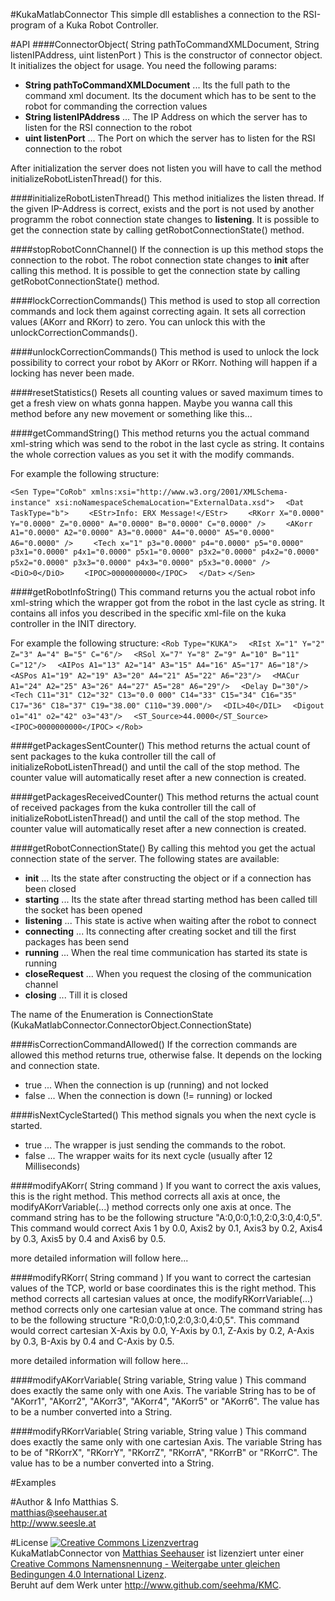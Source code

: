 #KukaMatlabConnector
This simple dll establishes a connection to the RSI-program of a Kuka Robot Controller.

#API
####ConnectorObject( String pathToCommandXMLDocument, String listenIPAddress, uint listenPort )
This is the constructor of connector object. It initializes the object for usage.
You need the following params:
* __String pathToCommandXMLDocument__ ... Its the full path to the command xml document. Its the document which has to be sent to the robot for commanding the correction values
* __String listenIPAddress__ ... The IP Address on which the server has to listen for the RSI connection to the robot
* __uint listenPort__ ... The Port on which the server has to listen for the RSI connection to the robot

After initialization the server does not listen you will have to call the method initializeRobotListenThread() for this.

####initializeRobotListenThread()
This method initializes the listen thread. If the given IP-Address is correct, exists and the port is not used by another programm the robot connection state changes to __listening__.
It is possible to get the connection state by calling getRobotConnectionState() method.

####stopRobotConnChannel()
If the connection is up this method stops the connection to the robot. The robot connection state changes to __init__ after calling this method. 
It is possible to get the connection state by calling getRobotConnectionState() method.

####lockCorrectionCommands()
This method is used to stop all correction commands and lock them against correcting again. It sets all correction values (AKorr and RKorr) to zero.
You can unlock this with the unlockCorrectionCommands().

####unlockCorrectionCommands()
This method is used to unlock the lock possibility to correct your robot by AKorr or RKorr. 
Nothing will happen if a locking has never been made.

####resetStatistics()
Resets all counting values or saved maximum times to get a fresh view on whats gonna happen.
Maybe you wanna call this method before any new movement or something like this...

####getCommandString()
This method returns you the actual command xml-string which was send to the robot in the last cycle as string.
It contains the whole correction values as you set it with the modify commands.

For example the following structure:

`<Sen Type="CoRob" xmlns:xsi="http://www.w3.org/2001/XMLSchema-instance" xsi:noNamespaceSchemaLocation="ExternalData.xsd">`
`  <Dat TaskType="b">`
`    <EStr>Info: ERX Message!</EStr>`
`    <RKorr X="0.0000" Y="0.0000" Z="0.0000" A="0.0000" B="0.0000" C="0.0000" />`
`    <AKorr A1="0.0000" A2="0.0000" A3="0.0000" A4="0.0000" A5="0.0000" A6="0.0000" />`
`    <Tech x="1" p3="0.0000" p4="0.0000" p5="0.0000" p3x1="0.0000" p4x1="0.0000" p5x1="0.0000" p3x2="0.0000" p4x2="0.0000" p5x2="0.0000" p3x3="0.0000" p4x3="0.0000" p5x3="0.0000" />`
`    <DiO>0</DiO>`
`    <IPOC>0000000000</IPOC>`
`  </Dat>`
`</Sen>`

####getRobotInfoString()
This command returns you the actual robot info xml-string which the wrapper got from the robot in the last cycle as string.
It contains all infos you described in the specific xml-file on the kuka controller in the INIT directory.

For example the following structure:
`<Rob Type="KUKA">`
`  <RIst X="1" Y="2" Z="3" A="4" B="5" C="6"/>`
`  <RSol X="7" Y="8" Z="9" A="10" B="11" C="12"/>`
`  <AIPos A1="13" A2="14" A3="15" A4="16" A5="17" A6="18"/>`
`  <ASPos A1="19" A2="19" A3="20" A4="21" A5="22" A6="23"/>`
`  <MACur A1="24" A2="25" A3="26" A4="27" A5="28" A6="29"/>`
`  <Delay D="30"/>`
`  <Tech C11="31" C12="32" C13="0.0 000" C14="33" C15="34" C16="35" C17="36" C18="37" C19="38.00" C110="39.000"/>`
`  <DIL>40</DIL>`
`  <Digout o1="41" o2="42" o3="43"/>`
`  <ST_Source>44.0000</ST_Source>`
`  <IPOC>0000000000</IPOC>`
`</Rob>`

####getPackagesSentCounter()
This method returns the actual count of sent packages to the kuka controller till the call of initializeRobotListenThread() and
until the call of the stop method. The counter value will automatically reset after a new connection is created.

####getPackagesReceivedCounter()
This method returns the actual count of received packages from the kuka controller till the call of initializeRobotListenThread() and
until the call of the stop method. The counter value will automatically reset after a new connection is created.

####getRobotConnectionState()
By calling this mehtod you get the actual connection state of the server.
The following states are available:

* __init__ ... Its the state after constructing the object or if a connection has been closed
* __starting__ ... Its the state after thread starting method has been called till the socket has been opened
* __listening__ ... This state is active when waiting after the robot to connect
* __connecting__ ... Its connecting after creating socket and till the first packages has been send
* __running__ ... When the real time communication has started its state is running
* __closeRequest__ ... When you request the closing of the communication channel
* __closing__ ... Till it is closed

The name of the Enumeration is ConnectionState (KukaMatlabConnector.ConnectorObject.ConnectionState)

####isCorrectionCommandAllowed()
If the correction commands are allowed this method returns true, otherwise false.
It depends on the locking and connection state.

* true ... When the connection is up (running) and not locked
* false ... When the connection is down (!= running) or locked

####isNextCycleStarted()
This method signals you when the next cycle is started.

* true ... The wrapper is just sending the commands to the robot.
* false ... The wrapper waits for its next cycle (usually after 12 Milliseconds)

####modifyAKorr( String command )
If you want to correct the axis values, this is the right method. 
This method corrects all axis at once, the modifyAKorrVariable(...) method corrects only one axis at once.
The command string has to be the following structure "A:0,0:0,1:0,2:0,3:0,4:0,5". 
This command would correct Axis 1 by 0.0, Axis2 by 0.1, Axis3 by 0.2, Axis4 by 0.3, Axis5 by 0.4 and Axis6 by 0.5.

more detailed information will follow here...

####modifyRKorr( String command )
If you want to correct the cartesian values of the TCP, world or base coordinates this is the right method. 
This method corrects all cartesian values at once, the modifyRKorrVariable(...) method corrects only one cartesian value at once.
The command string has to be the following structure "R:0,0:0,1:0,2:0,3:0,4:0,5". 
This command would correct cartesian X-Axis by 0.0, Y-Axis by 0.1, Z-Axis by 0.2, A-Axis by 0.3, B-Axis by 0.4 and C-Axis by 0.5.

more detailed information will follow here...

####modifyAKorrVariable( String variable, String value )
This command does exactly the same only with one Axis. The variable String has to be of "AKorr1", "AKorr2", "AKorr3", "AKorr4", "AKorr5" or "AKorr6".
The value has to be a number converted into a String.

####modifyRKorrVariable( String variable, String value )
This command does exactly the same only with one cartesian Axis. The variable String has to be of "RKorrX", "RKorrY", "RKorrZ", "RKorrA", "RKorrB" or "RKorrC".
The value has to be a number converted into a String.

#Examples

#Author & Info
Matthias S.<br/>
matthias@seehauser.at<br/>
http://www.seesle.at

#License
<a rel="license" href="http://creativecommons.org/licenses/by-sa/4.0/"><img alt="Creative Commons Lizenzvertrag" style="border-width:0" src="http://i.creativecommons.org/l/by-sa/4.0/88x31.png" /></a><br /><span xmlns:dct="http://purl.org/dc/terms/" href="http://purl.org/dc/dcmitype/Text" property="dct:title" rel="dct:type">KukaMatlabConnector</span> von <a xmlns:cc="http://creativecommons.org/ns#" href="http://www.github.com/seehma/KMC" property="cc:attributionName" rel="cc:attributionURL">Matthias Seehauser</a> ist lizenziert unter einer <a rel="license" href="http://creativecommons.org/licenses/by-sa/4.0/">Creative Commons Namensnennung - Weitergabe unter gleichen Bedingungen 4.0 International Lizenz</a>.<br />Beruht auf dem Werk unter <a xmlns:dct="http://purl.org/dc/terms/" href="http://www.github.com/seehma/KMC" rel="dct:source">http://www.github.com/seehma/KMC</a>.